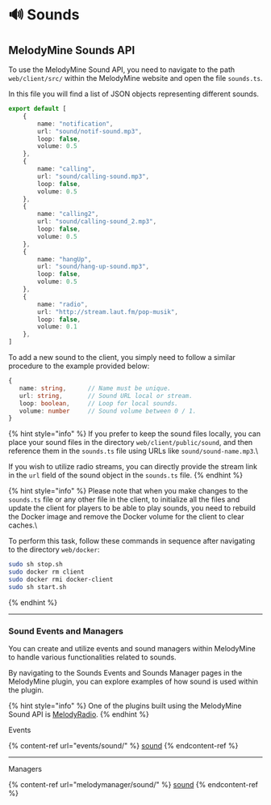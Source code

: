 # 🔊 Sounds

## MelodyMine Sounds API

To use the MelodyMine Sound API, you need to navigate to the path `web/client/src/` within the MelodyMine website and open the file `sounds.ts`.&#x20;

In this file you will find a list of JSON objects representing different sounds.

```typescript
export default [
    {
        name: "notification",
        url: "sound/notif-sound.mp3",
        loop: false,
        volume: 0.5
    },
    {
        name: "calling",
        url: "sound/calling-sound.mp3",
        loop: false,
        volume: 0.5
    },
    {
        name: "calling2",
        url: "sound/calling-sound_2.mp3",
        loop: false,
        volume: 0.5
    },
    {
        name: "hangUp",
        url: "sound/hang-up-sound.mp3",
        loop: false,
        volume: 0.5
    },
    {
        name: "radio",
        url: "http://stream.laut.fm/pop-musik",
        loop: false,
        volume: 0.1
    },
]
```

To add a new sound to the client, you simply need to follow a similar procedure to the example provided below:

```typescript
{
   name: string,      // Name must be unique.
   url: string,       // Sound URL local or stream.
   loop: boolean,     // Loop for local sounds.
   volume: number     // Sound volume between 0 / 1.
}
```

{% hint style="info" %}
If you prefer to keep the sound files locally, you can place your sound files in the directory `web/client/public/sound`, and then reference them in the `sounds.ts` file using URLs like `sound/sound-name.mp3`.\


If you wish to utilize radio streams, you can directly provide the stream link in the `url` field of the sound object in the `sounds.ts` file.
{% endhint %}

{% hint style="info" %}
Please note that when you make changes to the `sounds.ts` file or any other file in the client, to initialize all the files and update the client for players to be able to play sounds, you need to rebuild the Docker image and remove the Docker volume for the client to clear caches.\


To perform this task, follow these commands in sequence after navigating to the directory `web/docker`:

```bash
sudo sh stop.sh
sudo docker rm client
sudo docker rmi docker-client
sudo sh start.sh
```
{% endhint %}

***

### Sound Events and Managers

You can create and utilize events and sound managers within MelodyMine to handle various functionalities related to sounds.&#x20;

By navigating to the Sounds Events and Sounds Manager pages in the MelodyMine plugin, you can explore examples of how sound is used within the plugin.

{% hint style="info" %}
One of the plugins built using the MelodyMine Sound API is [MelodyRadio](usage.md#melodyradio).
{% endhint %}

Events

{% content-ref url="events/sound/" %}
[sound](events/sound/)
{% endcontent-ref %}

***

Managers

{% content-ref url="melodymanager/sound/" %}
[sound](melodymanager/sound/)
{% endcontent-ref %}
